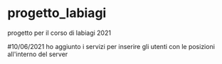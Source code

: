 # progetto_labiagi
progetto per il corso di labiagi 2021

#10/06/2021 
ho aggiunto i servizi per inserire gli utenti con le posizioni all'interno del server
